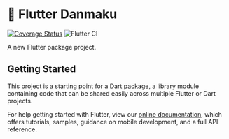 # 👏 Flutter Danmaku

[![Coverage Status](https://coveralls.io/repos/github/flutte-danmaku/flutter_danmaku/badge.svg?branch=dev)](https://coveralls.io/github/flutte-danmaku/flutter_danmaku?branch=dev)
![Flutter CI](https://github.com/flutte-danmaku/flutter_danmaku/workflows/Flutter%20CI/badge.svg)

A new Flutter package project.

## Getting Started

This project is a starting point for a Dart
[package](https://flutter.dev/developing-packages/),
a library module containing code that can be shared easily across
multiple Flutter or Dart projects.

For help getting started with Flutter, view our 
[online documentation](https://flutter.dev/docs), which offers tutorials, 
samples, guidance on mobile development, and a full API reference.
